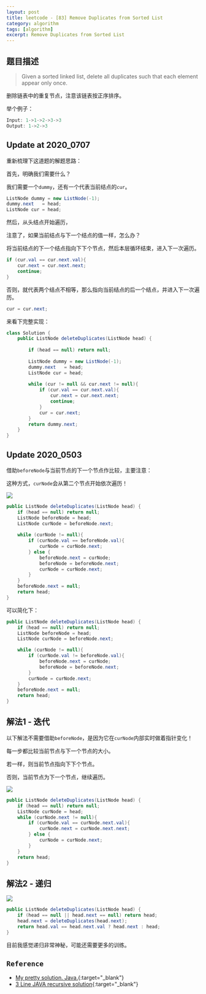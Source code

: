 ```yaml
---
layout: post
title: leetcode - [83] Remove Duplicates from Sorted List
category: algorithm
tags: [algorithm]
excerpt: Remove Duplicates from Sorted List
---
```


## 题目描述  

> Given a sorted linked list, delete all duplicates such that each element appear only once.  

删除链表中的重复节点，注意该链表按正序排序。  

举个例子：  

``` java
Input: 1->1->2->3->3
Output: 1->2->3
```

## Update at 2020_0707  

重新梳理下这道题的解题思路：  

首先，明确我们需要什么？  

我们需要一个`dummy`，还有一个代表当前结点的`cur`。  

``` java
ListNode dummy = new ListNode(-1);
dummy.next   = head;
ListNode cur = head;
```

然后，从头结点开始遍历，  

注意了，如果当前结点与下一个结点的值一样，怎么办？  

将当前结点的下一个结点指向下下个节点，然后本层循环结束，进入下一次遍历。  

``` java
if (cur.val == cur.next.val){
    cur.next = cur.next.next;
    continue;
}
```

否则，就代表两个结点不相等，那么指向当前结点的后一个结点，并进入下一次遍历。  

``` java
cur = cur.next;
```

来看下完整实现：  

``` java
class Solution {
    public ListNode deleteDuplicates(ListNode head) {
        
        if (head == null) return null;
        
        ListNode dummy = new ListNode(-1);
        dummy.next   = head;
        ListNode cur = head;
        
        while (cur != null && cur.next != null){
            if (cur.val == cur.next.val){
                cur.next = cur.next.next;
                continue;
            }
            cur = cur.next;
        }
        return dummy.next;
    }
}
```

## Update 2020_0503  

借助`beforeNode`与当前节点的下一个节点作比较，主要注意：  

这种方式，`curNode`会从第二个节点开始依次遍历！  

![](https://yyc-images.oss-cn-beijing.aliyuncs.com/leetcode_83_beforeNode.png)  

``` java
public ListNode deleteDuplicates(ListNode head) {
    if (head == null) return null;
    ListNode beforeNode = head;
    ListNode curNode = beforeNode.next;
    
    while (curNode != null){
        if (curNode.val == beforeNode.val){
            curNode = curNode.next;
        } else {
            beforeNode.next = curNode;
            beforeNode = beforeNode.next;
            curNode = curNode.next;
        }
    }
    beforeNode.next = null;
    return head;
}
```

可以简化下：  

``` java
public ListNode deleteDuplicates(ListNode head) {
    if (head == null) return null;
    ListNode beforeNode = head;
    ListNode curNode = beforeNode.next;

    while (curNode != null){
        if (curNode.val != beforeNode.val){
            beforeNode.next = curNode;
            beforeNode = beforeNode.next;
        }
        curNode = curNode.next;
    }
    beforeNode.next = null;
    return head;
}
```


## 解法1 - 迭代  


以下解法不需要借助`beforeNode`，是因为它在`curNode`内部实时做着指针变化！  

每一步都比较当前节点与下一个节点的大小。  

若一样，则当前节点指向下下个节点。  

否则，当前节点为下一个节点，继续遍历。  

![](https://yyc-images.oss-cn-beijing.aliyuncs.com/leetcode_83_single_curNode.png)  


``` java
public ListNode deleteDuplicates(ListNode head) {
    if (head == null) return null;
    ListNode curNode = head;
    while (curNode.next != null){
        if (curNode.val == curNode.next.val){
            curNode.next = curNode.next.next;
        } else {
            curNode = curNode.next;
        }
    }
    return head;
}
```


## 解法2 - 递归  

![](https://yyc-images.oss-cn-beijing.aliyuncs.com/leetcode_83_recursion.png)  


``` java
public ListNode deleteDuplicates(ListNode head) {
    if (head == null || head.next == null) return head;
    head.next = deleteDuplicates(head.next);
    return head.val == head.next.val ? head.next : head;
}
```

目前我感觉递归非常神秘，可能还需要更多的训练。  


## `Reference`  
- [My pretty solution. Java.](https://leetcode.com/problems/remove-duplicates-from-sorted-list/discuss/28614/My-pretty-solution.-Java.){:target="_blank"}  
- [3 Line JAVA recursive solution](https://leetcode.com/problems/remove-duplicates-from-sorted-list/discuss/28625/3-Line-JAVA-recursive-solution){:target="_blank"}  
